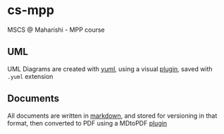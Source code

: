 # cs-mpp
MSCS @ Maharishi - MPP course

## UML

UML Diagrams are created with [yuml](https://yuml.me/), using a visual [plugin](https://marketplace.visualstudio.com/items?itemName=JaimeOlivares.yuml), saved with `.yuml` extension

## Documents

All documents are written in [markdown](https://en.wikipedia.org/wiki/Markdown), and stored for versioning in that format, then converted to PDF using a MDtoPDF [plugin](https://marketplace.visualstudio.com/items?itemName=yzane.markdown-pdf)